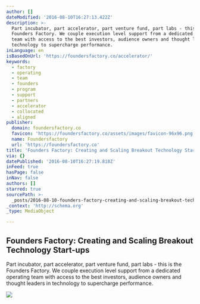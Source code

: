 ```yaml
---
author: []
dateModified: '2016-08-10T16:27:13.422Z'
description: >-
  Part incubator, part accelerator, part venture fund, part labs - this is the
  Founders Factory. We couple execution level support from a dedicated operating
  team with access to the best investors, audience owners and thought leaders in
  technology to supercharge performance.
inLanguage: en
isBasedOnUrl: 'https://foundersfactory.co/accelerator/'
keywords:
  - factory
  - operating
  - team
  - founders
  - program
  - support
  - partners
  - accelerator
  - collocated
  - aligned
publisher:
  domain: foundersfactory.co
  favicon: 'https://foundersfactory.co/assets/images/favicon-96x96.png'
  name: Foundersfactory
  url: 'https://foundersfactory.co'
title: 'Founders Factory: Creating and Scaling Breakout Technology Start-ups'
via: {}
datePublished: '2016-08-10T16:27:19.818Z'
inFeed: true
hasPage: false
inNav: false
authors: []
starred: true
sourcePath: >-
  _posts/2016-08-10-founders-factory-creating-and-scaling-breakout-technology-s.md
_context: 'http://schema.org'
_type: MediaObject

---
```

<article style=""><h1>Founders Factory: Creating and Scaling Breakout Technology Start-ups</h1><p>Part incubator, part accelerator, part venture fund, part labs - this is the Founders Factory. We couple execution level support from a dedicated operating team with access to the best investors, audience owners and thought leaders in technology to supercharge performance.</p><img src="https://foundersfactory.co/assets/images/logo-big.png" /></article>